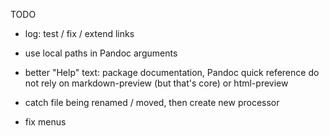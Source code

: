 TODO

-   log: test / fix / extend links

-   use local paths in Pandoc arguments

-   better "Help" text: package documentation, Pandoc quick reference
    do not rely on markdown-preview (but that's core) or html-preview
    
-   catch file being renamed / moved, then create new processor

-   fix menus
